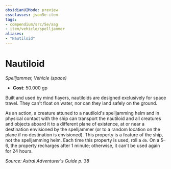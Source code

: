 ```yaml
---
obsidianUIMode: preview
cssclasses: json5e-item
tags:
- compendium/src/5e/aag
- item/vehicle/spelljammer
aliases: 
- "Nautiloid"
---
```

# Nautiloid
*Spelljammer, Vehicle (space)*  

- **Cost**: 50.000 gp

Built and used by mind flayers, nautiloids are designed exclusively for space travel. They can't float on water, nor can they land safely on the ground.

As an action, a creature attuned to a nautiloid's spelljamming helm and in physical contact with the ship can transport the nautiloid and all creatures and objects aboard it to a different plane of existence, at or near a destination envisioned by the spelljammer (or to a random location on the plane if no destination is envisioned). This property is a feature of the ship, not the spelljamming helm. Each time this property is used, roll a `d6`. On a 5–6, the property recharges after 1 minute; otherwise, it can't be used again for 24 hours.

*Source: Astral Adventurer's Guide p. 38*